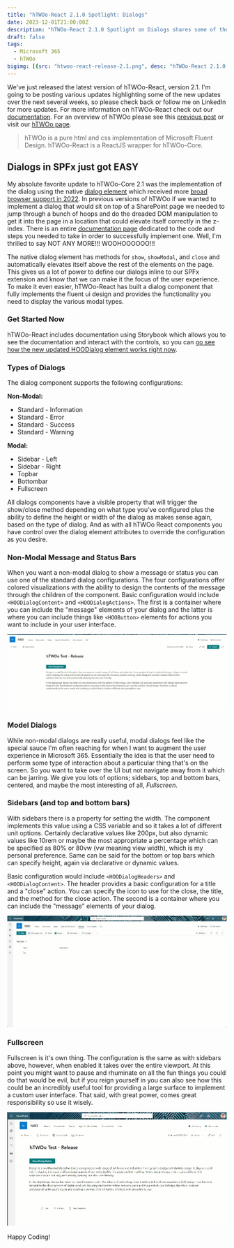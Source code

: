 ```yaml
---
title: "hTWOo-React 2.1.0 Spotlight: Dialogs"
date: 2023-12-01T21:00:00Z
description: "hTWOo-React 2.1.0 Spotlight on Dialogs shares some of the new features we're getting by implementing the <dialog> html element in a Fluent UI design."
draft: false  
tags: 
  - Microsoft 365
  - hTWOo
bigimg: [{src: "htwoo-react-release-2.1.png", desc: "hTWOo-React 2.1.0 Spotlight: Dialogs"}]
---
```


We've just released the latest version of hTWOo-React, version 2.1. I'm going to be posting various updates highlighting some of the new updates over the next several weeks, so please check back or follow me on LinkedIn for more updates. For more information on hTWOo-React check out our [documentation](https://lab.n8d.studio/htwoo/htwoo-react/?path=/docs/introduction-getting-started--docs). For an overview of hTWOo please see this [previous post](../intro-htwoo-react/) or visit our [hTWOo page](https://lab.n8d.studio/htwoo/).

> hTWOo is a pure html and css implementation of Microsoft Fluent Design. hTWOo-React is a ReactJS wrapper for hTWOo-Core.

## Dialogs in SPFx just got EASY

My absolute favorite update to hTWOo-Core 2.1 was the implementation of the dialog using the native [dialog element](https://developer.mozilla.org/en-US/docs/Web/HTML/Element/dialog) which received more [broad browser support in 2022](https://caniuse.com/dialog). In previous versions of hTWOo if we wanted to implement a dialog that would sit on top of a SharePoint page we needed to jump through a bunch of hoops and do the dreaded DOM manipulation to get it into the page in a location that could elevate itself correctly in the z-index. There is an entire [documentation page](https://lab.n8d.studio/htwoo/htwoo-react/?path=/docs/advanced-using-dialogs-in-spfx--docs) dedicated to the code and steps you needed to take in order to successfully implement one. Well, I'm thrilled to say NOT ANY MORE!!! WOOHOOOOOO!!!

The native dialog element has methods for `show`, `showModal`, and `close` and automatically elevates itself above the rest of the elements on the page. This gives us a lot of power to define our dialogs inline to our SPFx extension and know that we can make it the focus of the user experience. To make it even easier, hTWOo-React has built a dialog component that fully implements the fluent ui design and provides the functionality you need to display the various modal types.

### Get Started Now

hTWOo-React includes documentation using Storybook which allows you to see the documentation and interact with the controls, so you can [go see how the new updated HOODialog element works right now](https://lab.n8d.studio/htwoo/htwoo-react/?path=/docs/components-dialogs-hoodialog--docs).

### Types of Dialogs

The dialog component supports the following configurations:

**Non-Modal:**

* Standard - Information
* Standard - Error
* Standard - Success
* Standard - Warning

**Modal:**

* Sidebar - Left
* Sidebar - Right
* Topbar
* Bottombar
* Fullscreen

All dialogs components have a visible property that will trigger the show/close method depending on what type you've configured plus the ability to define the height or width of the dialog as makes sense again, based on the type of dialog. And as with all hTWOo React components you have control over the dialog element attributes to override the configuration as you desire.

### Non-Modal Message and Status Bars

When you want a non-modal dialog to show a message or status you can use one of the standard dialog configurations. The four configurations offer colored visualizations with the ability to design the contents of the message through the children of the component. Basic configuration would include `<HOODialogContent>` and `<HOODialogActions>`. The first is a container where you can include the "message" elements of your dialog and the latter is where you can include things like `<HOOButton>` elements for actions you want to include in your user interface.

![Animation of a status bar dialog.](messagebar_animation.webp)

### Model Dialogs

While non-modal dialogs are really useful, modal dialogs feel like the special sauce I'm often reaching for when I want to augment the user experience in Microsoft 365. Essentially the idea is that the user need to perform some type of interaction about a particular thing that's on the screen. So you want to take over the UI but not navigate away from it which can be jarring. We give you lots of options; sidebars, top and bottom bars, centered, and maybe the most interesting of all, _Fullscreen_.

### Sidebars (and top and bottom bars)

With sidebars there is a property for setting the width. The component implements this value using a CSS variable and so it takes a lot of different unit options. Certainly declarative values like 200px, but also dynamic values like 10rem or maybe the most appropriate a percentage which can be specified as 80% or 80vw (vw meaning view width), which is my personal preference. Same can be said for the bottom or top bars which can specify height, again via declarative or dynamic values.

Basic configuration would include `<HOODialogHeaders>` and `<HOODialogContent>`. The header provides a basic configuration for a title and a "close" action. You can specify the icon to use for the close, the title, and the method for the close action. The second is a container where you can include the "message" elements of your dialog.

![Animation of a side bar dialog.](sidebar_animation.webp)

### Fullscreen

Fullscreen is it's own thing. The configuration is the same as with sidebars above, however, when enabled it takes over the entire viewport. At this point you might want to pause and rhuminate on all the fun things you could do that would be evil, but if you reign yourself in you can also see how this could be an incredibly useful tool for providing a large surface to implement a custom user interface. That said, with great power, comes great responsibility so use it wisely.

![Animation of a full screen dialog.](fullscreen_animation.webp)

Happy Coding!
